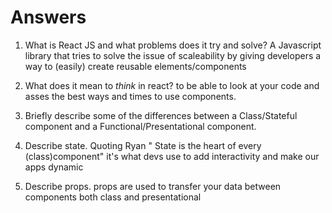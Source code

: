 # Answers

1.  What is React JS and what problems does it try and solve?
    A Javascript library that tries to solve the issue of scaleability by giving developers a way to (easily) create reusable elements/components

1.  What does it mean to _think_ in react?
    to be able to look at your code and asses the best ways and times to use components.

1.  Briefly describe some of the differences between a Class/Stateful component and a Functional/Presentational component.


1.  Describe state.
    Quoting Ryan " State is the heart of every (class)component" it's what devs use to add interactivity and make our apps dynamic

1.  Describe props.
    props are used to transfer your data between components both class and presentational

